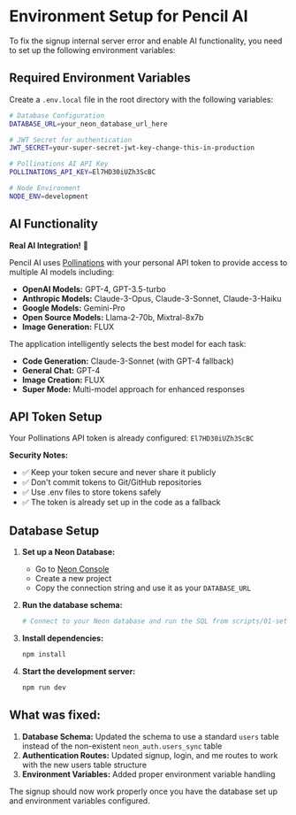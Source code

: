 # Environment Setup for Pencil AI

To fix the signup internal server error and enable AI functionality, you need to set up the following environment variables:

## Required Environment Variables

Create a `.env.local` file in the root directory with the following variables:

```bash
# Database Configuration
DATABASE_URL=your_neon_database_url_here

# JWT Secret for authentication
JWT_SECRET=your-super-secret-jwt-key-change-this-in-production

# Pollinations AI API Key
POLLINATIONS_API_KEY=El7HD30iUZh3ScBC

# Node Environment
NODE_ENV=development
```

## AI Functionality

**Real AI Integration!** 🚀

Pencil AI uses [Pollinations](https://pollinations.ai/) with your personal API token to provide access to multiple AI models including:
- **OpenAI Models:** GPT-4, GPT-3.5-turbo
- **Anthropic Models:** Claude-3-Opus, Claude-3-Sonnet, Claude-3-Haiku
- **Google Models:** Gemini-Pro
- **Open Source Models:** Llama-2-70b, Mixtral-8x7b
- **Image Generation:** FLUX

The application intelligently selects the best model for each task:
- **Code Generation:** Claude-3-Sonnet (with GPT-4 fallback)
- **General Chat:** GPT-4
- **Image Creation:** FLUX
- **Super Mode:** Multi-model approach for enhanced responses

## API Token Setup

Your Pollinations API token is already configured: `El7HD30iUZh3ScBC`

**Security Notes:**
- ✅ Keep your token secure and never share it publicly
- ✅ Don't commit tokens to Git/GitHub repositories
- ✅ Use .env files to store tokens safely
- ✅ The token is already set up in the code as a fallback

## Database Setup

1. **Set up a Neon Database:**
   - Go to [Neon Console](https://console.neon.tech/)
   - Create a new project
   - Copy the connection string and use it as your `DATABASE_URL`

2. **Run the database schema:**
   ```bash
   # Connect to your Neon database and run the SQL from scripts/01-setup-pencil-schema.sql
   ```

3. **Install dependencies:**
   ```bash
   npm install
   ```

4. **Start the development server:**
   ```bash
   npm run dev
   ```

## What was fixed:

1. **Database Schema:** Updated the schema to use a standard `users` table instead of the non-existent `neon_auth.users_sync` table
2. **Authentication Routes:** Updated signup, login, and me routes to work with the new users table structure
3. **Environment Variables:** Added proper environment variable handling

The signup should now work properly once you have the database set up and environment variables configured.
